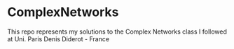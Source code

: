 ComplexNetworks
===============

This repo represents my solutions to the Complex Networks class I followed at Uni. Paris Denis Diderot - France
